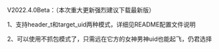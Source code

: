 V2022.4.0Beta：（本次重大更新强烈建议下载最新版）

1、支持header_t和target_uid两种模式，详细见README配置文件说明

2、可以使用不抓包模式了，只需远在它方的女神男神uid也能起飞，仍君选择